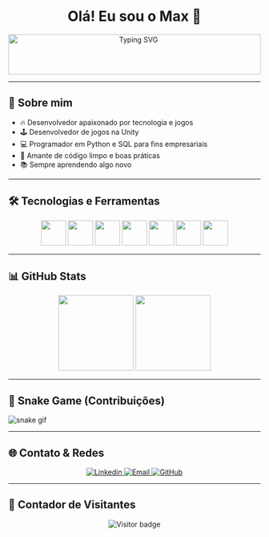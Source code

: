 <h1 align="center">Olá! Eu sou o Max 👋</h1>

<p align="center" style="max-width: 600px; margin: 0 auto;">
  <img 
    src="https://readme-typing-svg.herokuapp.com?font=Fira+Code&duration=3000&pause=1000&color=00FF00&center=true&vCenter=true&multiline=true&width=600&size=24&lines=Apaixonado+por+Programação" 
    alt="Typing SVG" 
    style="width: 100%; max-width: 600px; height: 80px;" 
  />
</p>


---

## 🚀 Sobre mim
- 🔥 Desenvolvedor apaixonado por tecnologia e jogos 
- 🕹️ Desenvolvedor de jogos na Unity 
- 💻 Programador em Python e SQL para fins empresariais  
- 🚀 Amante de código limpo e boas práticas
- 📚 Sempre aprendendo algo novo

---

## 🛠️ Tecnologias e Ferramentas

<p align="center">
  <img src="https://cdn.jsdelivr.net/gh/devicons/devicon/icons/javascript/javascript-original.svg" width="50" />
  <img src="https://cdn.jsdelivr.net/gh/devicons/devicon/icons/html5/html5-original.svg" width="50" />
  <img src="https://cdn.jsdelivr.net/gh/devicons/devicon/icons/git/git-original.svg" width="50" />
  <img src="https://cdn.jsdelivr.net/gh/devicons/devicon/icons/github/github-original.svg" width="50" />
  <img src="https://cdn.jsdelivr.net/gh/devicons/devicon@latest/icons/python/python-plain.svg" width="50" />
  <img src="https://cdn.jsdelivr.net/gh/devicons/devicon@latest/icons/csharp/csharp-original.svg" width="50"/>
  <img src="https://cdn.jsdelivr.net/gh/devicons/devicon@latest/icons/azuresqldatabase/azuresqldatabase-original.svg" width="50" />

</p>

---

## 📊 GitHub Stats

<p align="center">
  <img src="https://github-readme-stats.vercel.app/api?username=MaxRSilva&show_icons=true&theme=radical&count_private=true" height="150"/>
  <img src="https://github-readme-stats.vercel.app/api/top-langs/?username=MaxRSilva&layout=compact&theme=radical" height="150"/>
</p>

---

## 🐍 Snake Game (Contribuições)

<picture>
  <source media="(prefers-color-scheme: dark)" srcset="https://github.com/MaxRSilva/MaxRSilva/blob/output/github-snake-dark.svg" />
  <source media="(prefers-color-scheme: light)" srcset="https://github.com/MaxRSilva/MaxRSilva/blob/output/github-snake.svg" />
  <img alt="snake gif" src="https://github.com/MaxRSilva/MaxRSilva/blob/output/github-snake.svg" />
</picture>

---

## 🌐 Contato & Redes

<p align="center">
  <a href="https://www.linkedin.com/in/MaxRSilva/" target="_blank">
    <img alt="Linkedin" src="https://img.shields.io/badge/LinkedIn-0A66C2?style=for-the-badge&logo=linkedin&logoColor=white"/>
  </a>
  <a href="mailto:seuemail@email.com" target="_blank">
    <img alt="Email" src="https://img.shields.io/badge/Email-D14836?style=for-the-badge&logo=gmail&logoColor=white"/>
  </a>
  <a href="https://github.com/MaxRSilva" target="_blank">
    <img alt="GitHub" src="https://img.shields.io/badge/GitHub-000?style=for-the-badge&logo=github&logoColor=white"/>
  </a>
</p>

---

## 👀 Contador de Visitantes

<p align="center">
  <img src="https://komarev.com/ghpvc/?username=MaxRSilva&style=for-the-badge&color=blue" alt="Visitor badge"/>
</p>
